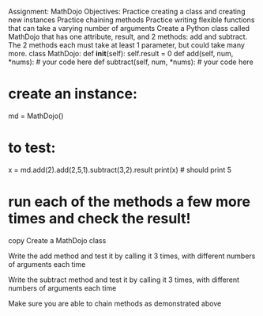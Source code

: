 Assignment: MathDojo
Objectives:
Practice creating a class and creating new instances
Practice chaining methods
Practice writing flexible functions that can take a varying number of arguments
Create a Python class called MathDojo that has one attribute, result, and 2 methods: add and subtract. The 2 methods each must take at least 1 parameter, but could take many more.
class MathDojo:
    def __init__(self):
    	self.result = 0
    def add(self, num, *nums):
    	# your code here
    def subtract(self, num, *nums):
    	# your code here
# create an instance:
md = MathDojo()
# to test:
x = md.add(2).add(2,5,1).subtract(3,2).result
print(x)	# should print 5
# run each of the methods a few more times and check the result!
copy
Create a MathDojo class

Write the add method and test it by calling it 3 times, with different numbers of arguments each time

Write the subtract method and test it by calling it 3 times, with different numbers of arguments each time

Make sure you are able to chain methods as demonstrated above
